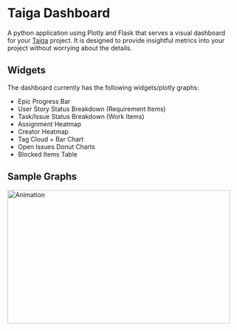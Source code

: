 # Taiga Dashboard

A python application using Plotly and Flask that serves a visual dashboard for your [Taiga](https://taiga.io/) project. It is designed to provide insightful metrics into your project without worrying about the details.

## Widgets

The dashboard currently has the following widgets/plotly graphs:
- Epic Progress Bar
- User Story Status Breakdown (Requirement Items)
- Task/Issue Status Breakdown (Work Items)
- Assignment Heatmap
- Creator Heatmap
- Tag Cloud + Bar Chart
- Open Issues Donut Charts
- Blocked Items Table

## Sample Graphs

<img src="Animation.gif" alt="Animation" width="500" height="300">
